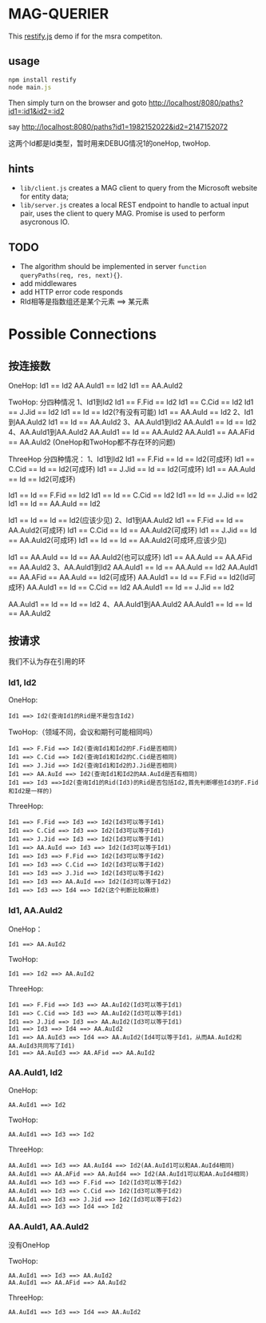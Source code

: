 # MAG-QUERIER

This [restify.js](http://restify.com/) demo if for the msra competiton.

## usage
```javascript
npm install restify
node main.js
```

Then simply turn on the browser and goto <http://localhost/8080/paths?id1=:id1&id2=:id2>

say <http://localhost:8080/paths?id1=1982152022&id2=2147152072>

这两个Id都是Id类型，暂时用来DEBUG情况1的oneHop, twoHop.

## hints
- `lib/client.js` creates a MAG client to query from the Microsoft website for entity data;
- `lib/server.js` creates a local REST endpoint to handle to actual input pair, uses the client to query MAG. Promise is used to perform asycronous IO.

## TODO
- The algorithm should be implemented in server `function queryPaths(req, res, next){}`.
- add middlewares
- add HTTP error code responds
- RId相等是指数组还是某个元素 ==> 某元素

# Possible Connections
## 按连接数
OneHop:
Id1 == Id2
AA.AuId1 == Id2
Id1 == AA.AuId2

TwoHop:
分四种情况
1、Id1到Id2
Id1 == F.Fid == Id2
Id1 == C.Cid == Id2
Id1 == J.Jid == Id2
Id1 == Id == Id2(?有没有可能)
Id1 == AA.AuId == Id2
2、Id1到AA.AuId2
Id1 == Id == AA.AuId2
3、AA.AuId1到Id2
AA.AuId1 == Id == Id2
4、AA.AuId1到AA.AuId2
AA.AuId1 == Id == AA.AuId2
AA.AuId1 == AA.AFid == AA.AuId2
(OneHop和TwoHop都不存在环的问题)

ThreeHop
分四种情况：
1、Id1到Id2
Id1 == F.Fid == Id == Id2(可成环)
Id1 == C.Cid == Id == Id2(可成环)
Id1 == J.Jid == Id == Id2(可成环)
Id1 == AA.AuId == Id == Id2(可成环)

Id1 == Id == F.Fid == Id2
Id1 == Id == C.Cid == Id2
Id1 == Id == J.Jid == Id2
Id1 == Id == AA.AuId == Id2

Id1 == Id == Id == Id2(应该少见)
2、Id1到AA.AuId2
Id1 == F.Fid == Id == AA.AuId2(可成环)
Id1 == C.Cid == Id == AA.AuId2(可成环)
Id1 == J.Jid == Id == AA.AuId2(可成环)
Id1 == Id == Id == AA.AuId2(可成环,应该少见)

Id1 == AA.AuId == Id == AA.AuId2(也可以成环)
Id1 == AA.AuId == AA.AFid == AA.AuId2
3、AA.AuId1到Id2
AA.AuId1 == Id == AA.AuId == Id2
AA.AuId1 == AA.AFid == AA.AuId == Id2(可成环)
AA.AuId1 == Id == F.Fid == Id2(Id可成环)
AA.AuId1 == Id == C.Cid == Id2
AA.AuId1 == Id == J.Jid == Id2

AA.AuId1 == Id == Id == Id2 
4、AA.AuId1到AA.AuId2
AA.AuId1 == Id == Id == AA.AuId2


## 按请求
我们不认为存在引用的环

### Id1, Id2
OneHop:

```
Id1 ==> Id2(查询Id1的Rid是不是包含Id2)
```

TwoHop:（领域不同，会议和期刊可能相同吗）

```
Id1 ==> F.Fid ==> Id2(查询Id1和Id2的F.Fid是否相同)
Id1 ==> C.Cid ==> Id2(查询Id1和Id2的C.Cid是否相同)
Id1 ==> J.Jid ==> Id2(查询Id1和Id2的J.Jid是否相同)
Id1 ==> AA.AuId ==> Id2(查询Id1和Id2的AA.AuId是否有相同)
Id1 ==> Id3 ==>Id2(查询Id1的Rid(Id3)的Rid是否包括Id2,首先判断哪些Id3的F.Fid和Id2是一样的)
```

ThreeHop:

```
Id1 ==> F.Fid ==> Id3 ==> Id2(Id3可以等于Id1)
Id1 ==> C.Cid ==> Id3 ==> Id2(Id3可以等于Id1)
Id1 ==> J.Jid ==> Id3 ==> Id2(Id3可以等于Id1)
Id1 ==> AA.AuId ==> Id3 ==> Id2(Id3可以等于Id1)
Id1 ==> Id3 ==> F.Fid ==> Id2(Id3可以等于Id2)
Id1 ==> Id3 ==> C.Cid ==> Id2(Id3可以等于Id2)
Id1 ==> Id3 ==> J.Jid ==> Id2(Id3可以等于Id2)
Id1 ==> Id3 ==> AA.AuId ==> Id2(Id3可以等于Id2)
Id1 ==> Id3 ==> Id4 ==> Id2(这个判断比较麻烦)
```

### Id1, AA.AuId2

OneHop：

```
Id1 ==> AA.AuId2
```

TwoHop:

```
Id1 ==> Id2 ==> AA.AuId2
```

ThreeHop:

```
Id1 ==> F.Fid ==> Id3 ==> AA.AuId2(Id3可以等于Id1)
Id1 ==> C.Cid ==> Id3 ==> AA.AuId2(Id3可以等于Id1)
Id1 ==> J.Jid ==> Id3 ==> AA.AuId2(Id3可以等于Id1)
Id1 ==> Id3 ==> Id4 ==> AA.AuId2
Id1 ==> AA.AuId3 ==> Id4 ==> AA.AuId2(Id4可以等于Id1，从而AA.AuId2和AA.AuId3共同写了Id1)
Id1 ==> AA.AuId3 ==> AA.AFid ==> AA.AuId2
```

### AA.AuId1, Id2

OneHop:

```
AA.AuId1 ==> Id2
```

TwoHop:

```
AA.AuId1 ==> Id3 ==> Id2
```

ThreeHop:

```
AA.AuId1 ==> Id3 ==> AA.AuId4 ==> Id2(AA.AuId1可以和AA.AuId4相同)
AA.AuId1 ==> AA.AFid ==> AA.AuId4 ==> Id2(AA.AuId1可以和AA.AuId4相同)
AA.AuId1 ==> Id3 ==> F.Fid ==> Id2(Id3可以等于Id2)
AA.AuId1 ==> Id3 ==> C.Cid ==> Id2(Id3可以等于Id2)
AA.AuId1 ==> Id3 ==> J.Jid ==> Id2(Id3可以等于Id2)
AA.AuId1 ==> Id3 ==> Id4 ==> Id2 
```

### AA.AuId1, AA.AuId2

没有OneHop

TwoHop:

```
AA.AuId1 ==> Id3 ==> AA.AuId2
AA.AuId1 ==> AA.AFid ==> AA.AuId2
```

ThreeHop:

```
AA.AuId1 ==> Id3 ==> Id4 ==> AA.AuId2
```
